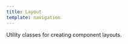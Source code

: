 ```yaml
---
title: Layout
template: navigation
---
```


<p class="doc-summary">Utility classes for creating component layouts.</p>
